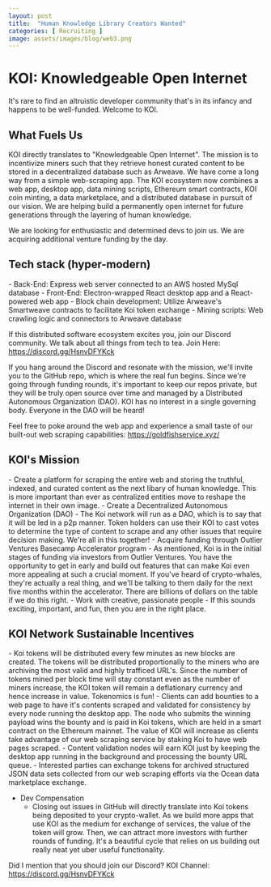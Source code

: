 ```yaml
---
layout: post
title:  "Human Knowledge Library Creators Wanted"
categories: [ Recruiting ]
image: assets/images/blog/web3.png
---
```



<h1>KOI: Knowledgeable Open Internet</h1>

It's rare to find an altruistic developer community that's in its infancy and happens to be well-funded.  Welcome to KOI.

<h2>What Fuels Us</h2>
KOI directly translates to "Knowledgeable Open Internet". The mission is to incentivize miners such that they retrieve honest curated content to be stored in a decentralized database such as Arweave.  We have come a long way from a simple web-scraping app. The KOI ecosystem now combines a web app, desktop app, data mining scripts, Ethereum smart contracts, KOI coin minting, a data marketplace, and a distributed database in pursuit of our vision. We are helping build a permanently open internet for future generations through the layering of human knowledge.

We are looking for enthusiastic and determined devs to join us. We are acquiring additional venture funding by the day.

<h2>Tech stack (hyper-modern)</h2>
  - Back-End:
    Express web server connected to an AWS hosted MySql database
  - Front-End:
    Electron-wrapped React desktop app and a React-powered web app
  - Block chain development:
    Utilize Arweave's Smartweave contracts to facilitate Koi token exchange
  - Mining scripts:
    Web crawling logic and connectors to Arweave database

If this distributed software ecosystem excites you, join our Discord community. We talk about all things from tech to tea.
Join Here: <https://discord.gg/HsnvDFYKck>

If you hang around the Discord and resonate with the mission, we'll invite you to the GitHub repo, which is where the real fun begins. Since we're going through funding rounds, it's important to keep our repos private, but they will be truly open source over time and managed by a Distributed Autonomous Organization (DAO).  KOI has no interest in a single governing body.  Everyone in the DAO will be heard!

Feel free to poke around the web app and experience a small taste of our built-out web scraping capabilities: <https://goldfishservice.xyz/>

<h2>KOI's Mission</h2>
  - Create a platform for scraping the entire web and storing the truthful, indexed, and curated content as the next libary of human knowledge. This is more important than ever as centralized entities move to reshape the internet in their own image.
  - Create a Decentralized Autonomous Organization (DAO)
    - The Koi network will run as a DAO, which is to say that it will be led in a p2p manner.  Token holders can use their KOI to cast votes to determine the type of content to scrape and any other issues that require decision making.  We're all in this together!
  - Acquire funding through Outlier Ventures Basecamp Accelerator program
    - As mentioned, Koi is in the initial stages of funding via investors from Outlier Ventures.  You have the opportunity to get in early and build out features that can make Koi even more appealing at such a crucial moment.  If you've heard of crypto-whales, they're actually a real thing, and we'll be talking to them daily for the next five months within the accelerator.  There are billions of dollars on the table if we do this right.
  - Work with creative, passionate people
  - If this sounds exciting, important, and fun, then you are in the right place.

  <h2>KOI Network Sustainable Incentives</h2>
  - Koi tokens will be distributed every few minutes as new blocks are created.  The tokens will be distributed proportionally to the miners who are archiving the most valid and highly trafficed URL's.  Since the number of tokens mined per block time will stay constant even as the number of miners increase, the KOI token will remain a deflationary currency and hence increase in value.  Tokenomics is fun!
  - Clients can add bounties to a web page to have it's contents scraped and validated for consistency by every node running the desktop app.  The node who submits the winning payload wins the bounty and is paid in Koi tokens, which are held in a smart contract on the Ethereum mainnet.  The value of KOI will increase as clients take advantage of our web scraping service by staking Koi to have web pages scraped.
  - Content validation nodes will earn KOI just by keeping the desktop app running in the background and processing the bounty URL queue.
  - Interested parties can exchange tokens for archived structured JSON data sets collected from our web scraping efforts via the Ocean data marketplace exchange.

- Dev Compensation
  - Closing out issues in GitHub will directly translate into Koi tokens being deposited to your crypto-wallet.  As we build more apps that use KOI as the medium for exchange of services, the value of the token will grow.  Then, we can attract more investors with further rounds of funding.  It's a beautiful cycle that relies on us building out really neat yet uber useful functionality.

Did I mention that you should join our Discord?
KOI Channel: <https://discord.gg/HsnvDFYKck>
